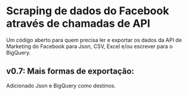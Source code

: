 # Scraping de dados do Facebook através de chamadas de API
 
Um código aberto para quem precisa ler e exportar os dados da API de Marketing do Facebook para Json, CSV, Excel e/ou escrever para o BigQuery.

## v0.7: Mais formas de exportação:

Adicionado Json e BigQuery como destinos.
